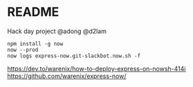 # README

Hack day project 
@adong @d2lam

```
npm install -g now
now --prod
now logs express-now.git-slackbot.now.sh -f
```

https://dev.to/warenix/how-to-deploy-express-on-nowsh-414i
https://github.com/warenix/express-now/

